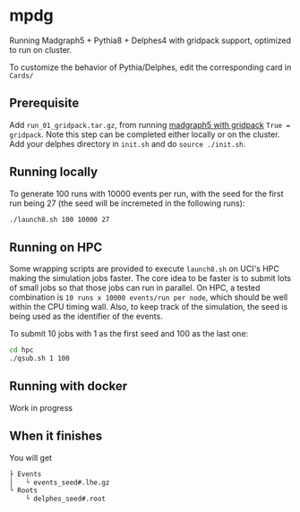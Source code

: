 # mpdg

Running Madgraph5 + Pythia8 + Delphes4 with gridpack support, optimized to run on cluster.   

To customize the behavior of Pythia/Delphes, edit the corresponding card in `Cards/`

## Prerequisite

Add `run_01_gridpack.tar.gz`, from running [madgraph5 with gridpack][mg-grid] `True = gridpack`. Note this step can be completed either locally or on the cluster.  
Add your delphes directory in `init.sh` and do `source ./init.sh`.  

## Running locally

To generate 100 runs with 10000 events per run, with the seed for the first run being 27 (the seed will be incremeted in the following runs):

```bash
./launch8.sh 100 10000 27
```

## Running on HPC
Some wrapping scripts are provided to execute `launch8.sh` on UCI's HPC making the simulation jobs faster. The core idea to be faster is to submit lots of small jobs so that those jobs can run in parallel. On HPC, a tested combination is `10 runs x 10000 events/run per node`, which should be well within the CPU timing wall. Also, to keep track of the simulation, the seed is being used as the identifier of the events.  

To submit 10 jobs with 1 as the first seed and 100 as the last one:

```bash
cd hpc
./qsub.sh 1 100
```

## Running with docker
Work in progress  


## When it finishes
You will get

```bash
├ Events
│   └ events_seed#.lhe.gz
└ Roots
    └ delphes_seed#.root
```


[mg-grid]: https://cp3.irmp.ucl.ac.be/projects/madgraph/wiki/IntroGrid/
